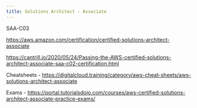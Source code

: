 ```yaml
---
title: Solutions Architect - Associate
---
```


SAA-C03

https://aws.amazon.com/certification/certified-solutions-architect-associate

https://cantrill.io/2020/05/24/Passing-the-AWS-certified-solutions-architect-associate-saa-c02-certification.html

Cheatsheets - https://digitalcloud.training/category/aws-cheat-sheets/aws-solutions-architect-associate

Exams - https://portal.tutorialsdojo.com/courses/aws-certified-solutions-architect-associate-practice-exams/

